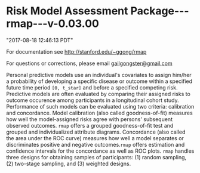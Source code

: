 # Risk Model Assessment Package---rmap---v-0.03.00
  




"2017-08-18 12:46:13 PDT"

For documentation see http://stanford.edu/~ggong/rmap

For questions or corrections, please email gailgongster@gmail.com

Personal predictive models use an individual's covariates to assign him/her a probability of developing a specific disease or outcome within a specified future time period `[0, t_star]` and before a specified competing risk.  Predictive models are often evaluated by comparing their assigned risks to outcome occurence among participants in a longitudinal cohort study.  Performance of such models can be evaluated using two criteria: calibration and concordance. Model calibration (also called goodness-of-fit) measures how well the model-assigned risks agree
with persons' subsequent observed outcomes. `rmap` offers a grouped goodness-of-fit test and grouped and individualized attribute diagrams. Concordance (also called the area under the ROC curve) measures how well a model separates or discriminates positive and negative outcomes.`rmap` offers estimation and confidence intervals for the concordance as well as ROC plots. `rmap` handles three designs for obtaining samples of participants: (1) random sampling, (2) two-stage sampling, and (3) weighted designs.






